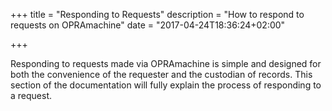 +++
title = "Responding to Requests"
description = "How to respond to requests on OPRAmachine"
date = "2017-04-24T18:36:24+02:00"

+++

Responding to requests made via OPRAmachine is simple and designed for both the convenience of the requester and the custodian of records. This section of the documentation will fully explain the process of responding to a request.
